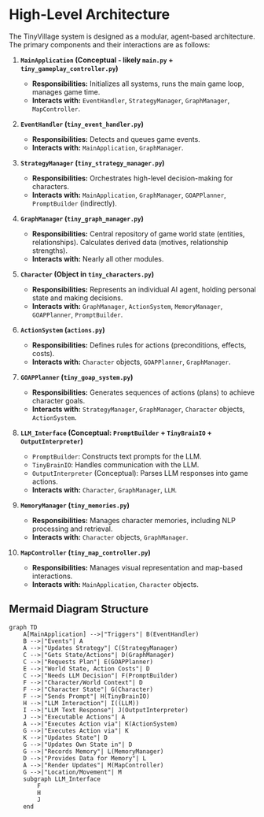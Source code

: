 # High-Level Architecture

The TinyVillage system is designed as a modular, agent-based architecture. The primary components and their interactions are as follows:

1.  **`MainApplication` (Conceptual - likely `main.py` + `tiny_gameplay_controller.py`)**
    *   **Responsibilities:** Initializes all systems, runs the main game loop, manages game time.
    *   **Interacts with:** `EventHandler`, `StrategyManager`, `GraphManager`, `MapController`.

2.  **`EventHandler` (`tiny_event_handler.py`)**
    *   **Responsibilities:** Detects and queues game events.
    *   **Interacts with:** `MainApplication`, `GraphManager`.

3.  **`StrategyManager` (`tiny_strategy_manager.py`)**
    *   **Responsibilities:** Orchestrates high-level decision-making for characters.
    *   **Interacts with:** `MainApplication`, `GraphManager`, `GOAPPlanner`, `PromptBuilder` (indirectly).

4.  **`GraphManager` (`tiny_graph_manager.py`)**
    *   **Responsibilities:** Central repository of game world state (entities, relationships). Calculates derived data (motives, relationship strengths).
    *   **Interacts with:** Nearly all other modules.

5.  **`Character` (Object in `tiny_characters.py`)**
    *   **Responsibilities:** Represents an individual AI agent, holding personal state and making decisions.
    *   **Interacts with:** `GraphManager`, `ActionSystem`, `MemoryManager`, `GOAPPlanner`, `PromptBuilder`.

6.  **`ActionSystem` (`actions.py`)**
    *   **Responsibilities:** Defines rules for actions (preconditions, effects, costs).
    *   **Interacts with:** `Character` objects, `GOAPPlanner`, `GraphManager`.

7.  **`GOAPPlanner` (`tiny_goap_system.py`)**
    *   **Responsibilities:** Generates sequences of actions (plans) to achieve character goals.
    *   **Interacts with:** `StrategyManager`, `GraphManager`, `Character` objects, `ActionSystem`.

8.  **`LLM_Interface` (Conceptual: `PromptBuilder` + `TinyBrainIO` + `OutputInterpreter`)**
    *   `PromptBuilder`: Constructs text prompts for the LLM.
    *   `TinyBrainIO`: Handles communication with the LLM.
    *   `OutputInterpreter` (Conceptual): Parses LLM responses into game actions.
    *   **Interacts with:** `Character`, `GraphManager`, `LLM`.

9.  **`MemoryManager` (`tiny_memories.py`)**
    *   **Responsibilities:** Manages character memories, including NLP processing and retrieval.
    *   **Interacts with:** `Character` objects, `GraphManager`.

10. **`MapController` (`tiny_map_controller.py`)**
    *   **Responsibilities:** Manages visual representation and map-based interactions.
    *   **Interacts with:** `MainApplication`, `Character` objects.

## Mermaid Diagram Structure

```mermaid
graph TD
    A[MainApplication] -->|"Triggers"| B(EventHandler)
    B -->|"Events"| A
    A -->|"Updates Strategy"| C(StrategyManager)
    C -->|"Gets State/Actions"| D(GraphManager)
    C -->|"Requests Plan"| E(GOAPPlanner)
    E -->|"World State, Action Costs"| D
    C -->|"Needs LLM Decision"| F(PromptBuilder)
    F -->|"Character/World Context"| D
    F -->|"Character State"| G(Character)
    F -->|"Sends Prompt"| H(TinyBrainIO)
    H -->|"LLM Interaction"| I((LLM))
    I -->|"LLM Text Response"| J(OutputInterpreter)
    J -->|"Executable Actions"| A
    A -->|"Executes Action via"| K(ActionSystem)
    G -->|"Executes Action via"| K
    K -->|"Updates State"| D
    G -->|"Updates Own State in"| D
    G -->|"Records Memory"| L(MemoryManager)
    D -->|"Provides Data for Memory"| L
    A -->|"Render Updates"| M(MapController)
    G -->|"Location/Movement"| M
    subgraph LLM_Interface
        F
        H
        J
    end
```
